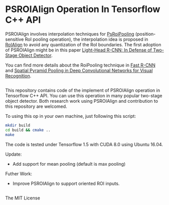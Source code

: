 # PSROIAlign Operation In Tensorflow C++ API
PSROIAlign involves interpolation techniques for [PsRoiPooling](https://arxiv.org/abs/1605.06409) (position-sensitive RoI pooling operation), the interpolation idea is proposed in [RoIAlign](https://arxiv.org/abs/1703.06870) to avoid any quantization of the RoI boundaries. The first adoption of PSROIAlign might be in this paper [Light-Head R-CNN: In Defense of Two-Stage Object Detector](https://arxiv.org/abs/1711.07264).

You can find more details about the RoiPooling technique in [Fast R-CNN](https://arxiv.org/abs/1504.08083) and [Spatial Pyramid Pooling in Deep Convolutional Networks for Visual Recognition](https://arxiv.org/abs/1406.4729).

## ##
This repository contains code of the implement of PSROIAlign operation in Tensorflow C++ API. You can use this operation in many popular two-stage object detector. Both research work using PSROIAlign and contribution to this repository are welcomed. 

To using this op in your own machine, just following this script:
```sh
mkdir build
cd build && cmake ..
make
```
The code is tested under Tensorflow 1.5 with CUDA 8.0 using Ubuntu 16.04.

Update:

- Add support for mean pooling (default is max pooling)

Futher Work:

- Improve PSROIAlign to support oriented ROI inputs.

##  ##
The MIT License